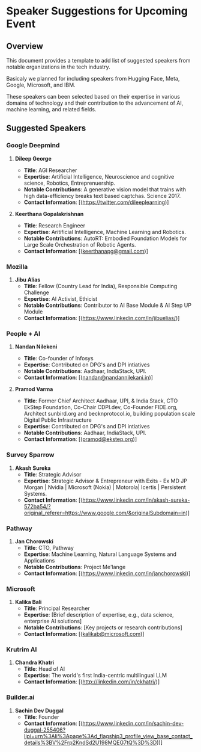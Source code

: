 # Speaker Suggestions for Upcoming Event

## Overview
This document provides a template to add list of suggested speakers from notable organizations in the tech industry.

Basicaly we planned for including speakers from  Hugging Face, Meta, Google, Microsoft, and IBM. 

These speakers can been selected based on their expertise in various domains of technology and their contribution to the advancement of AI, machine learning, and related fields.

## Suggested Speakers

### Google Deepmind
1. **Dileep George**
   - **Title**: AGI Researcher
   - **Expertise**: Artificial Intelligence, Neuroscience and cognitive science, Robotics, Entreprenuership.
   - **Notable Contributions**: A generative vision model that trains with high data-efficiency breaks text based captchas. Science 2017.
   - **Contact Information**: [(https://twitter.com/dileeplearning)]

2. **Keerthana Gopalakrishnan**
   - **Title**: Research Engineer
   - **Expertise**: Aritificial Intelligence, Machine Learning and Robotics.
   - **Notable Contributions**: AutoRT: Embodied Foundation Models for Large Scale Orchestration of Robotic Agents.
   - **Contact Information**: [(keerthanapg@gmail.com)]

### Mozilla
1. **Jibu Alias**
   - **Title**: Fellow (Country Lead for India), Responsible Computing Challenge
   - **Expertise**: AI Activist, Ethicist
   - **Notable Contributions**: Contributor to AI Base Module & AI Step UP Module 
   - **Contact Information**: [(https://www.linkedin.com/in/jibuelias/)]

### People + AI
1. **Nandan Nilekeni**
   - **Title**: Co-founder of Infosys
   - **Expertise**: Contributed on DPG's and DPI intiatives
   - **Notable Contributions**: Aadhaar, IndiaStack, UPI.
   - **Contact Information**: [(nandan@nandannilekani.in)]

2. **Pramod Varma**
   - **Title**: Former Chief Architect Aadhaar, UPI, & India Stack, CTO EkStep Foundation, Co-Chair CDPI.dev, Co-Founder FIDE.org, Architect sunbird.org and becknprotocol.io, building population scale Digital Public Infrastructure
   - **Expertise**: Contributed on DPG's and DPI intiatives
   - **Notable Contributions**: Aadhaar, IndiaStack, UPI.
   - **Contact Information**: [(pramod@ekstep.org)]

### Survey Sparrow
1. **Akash Sureka**
   - **Title**: Strategic Advisor
   - **Expertise**: Strategic Advisor & Entrepreneur with Exits - Ex MD JP Morgan | Nvidia | Microsoft (Nokia) | Motorola| Icertis | Persistent Systems.
   - **Contact Information**: [(https://www.linkedin.com/in/akash-sureka-572ba54/?original_referer=https://www.google.com/&originalSubdomain=in)]

### Pathway
1. **Jan Chorowski**
   - **Title**: CTO, Pathway
   - **Expertise**: Machine Learning, Natural Language Systems and Applications
   - **Notable Contributions**: Project Me'lange
   - **Contact Information**: [(https://www.linkedin.com/in/janchorowski)]

### Microsoft
1. **Kalika Bali**
   - **Title**: Principal Researcher
   - **Expertise**: [Brief description of expertise, e.g., data science, enterprise AI solutions]
   - **Notable Contributions**: [Key projects or research contributions]
   - **Contact Information**: [(kalikab@microsoft.com)]

### Krutrim AI
1. **Chandra Khatri**
   - **Title**: Head of AI
   - **Expertise**: The world's first India-centric multilingual LLM
   - **Contact Information**: [(http://linkedin.com/in/ckhatri/)]

### Builder.ai
1. **Sachin Dev Duggal**
   - **Title**: Founder
   - **Contact Information**: [(https://www.linkedin.com/in/sachin-dev-duggal-255406?lipi=urn%3Ali%3Apage%3Ad_flagship3_profile_view_base_contact_details%3BV%2Frp2KndSd2U198MQEG7tQ%3D%3D))]
